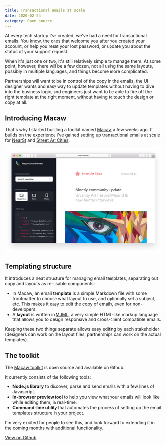 ```yaml
---
title: Transactional emails at scale
date: 2020-02-24
category: Open source
---
```


At every tech startup I've created, we've had a need for transactional emails. You know, the ones that welcome you after you created your account, or help you reset your lost password, or update you about the status of your support request.

When it's just one or two, it's still relatively simple to manage them. At some point, however, there will be a few dozen, not all using the same layouts, possibly in multiple languages, and things become more complicated. 

Partnerships will want to be in control of the copy in the emails, the UI designer wants and easy way to update templates without having to dive into the business logic, and engineers just want to be able to fire off the right template at the right moment, without having to touch the design or copy at all.

## Introducing Macaw

That's why I started building a toolkit named [Macaw](https://github.com/macaw-email/macaw) a few weeks ago. It builds on the experience I've gained setting up transactional emails at scale for [NearSt](https://near.st/) and [Street Art Cities](https://streetartcities.com/).

![In-browser email preview tool](browser-preview.png)

## Templating structure

It introduces a neat structure for managing email templates, separating out copy and layouts as re-usable components:

* In Macaw, an email **template** is a simple Markdown file with some frontmatter to choose what layout to use, and optionally set a subject, etc. This makes it easy to edit the copy of emails, even for non-developers.
* A **layout** is written in [MJML](https://mjml.io/), a very simple HTML-like markup language that allows you to design responsive and cross-client compatible emails.

Keeping these two things separate allows easy editing by each stakeholder (designers can work on the layout files, partnerships can work on the actual templates).

## The toolkit

The [Macaw toolkit](https://github.com/macaw-email/macaw) is open source and available on Github.

It currently consists of the following tools:

* **Node.js library** to discover, parse and send emails with a few lines of Javascript.
* **In-browser preview tool** to help you view what your emails will look like while editing them, in real-time.
* **Command-line utility** that automates the process of setting up the email templates structure in your project.

I'm very excited for people to see this, and look forward to extending it in the coming months with additional functionality.

<a class="button" rel="noopener noreferrer" href="https://github.com/macaw-email/macaw" target="_blank">View on Github</a>


